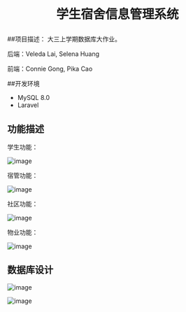 <h1><p align="center">学生宿舍信息管理系统</p></h1>

##项目描述：
大三上学期数据库大作业。

后端：Veleda Lai, Selena Huang

前端：Connie Gong, Pika Cao

##开发环境
* MySQL 8.0
* Laravel

## 功能描述
学生功能：

![image](https://github.com/VeledaLai/image/blob/main/%E5%AD%A6%E7%94%9F%E5%8A%9F%E8%83%BD.png)

宿管功能：

![image](https://github.com/VeledaLai/image/blob/main/%E5%AE%BF%E7%AE%A1%E5%8A%9F%E8%83%BD.png)

社区功能：

![image](https://github.com/VeledaLai/image/blob/main/%E7%A4%BE%E5%8C%BA%E5%8A%9F%E8%83%BD.png)

物业功能：

![image](https://github.com/VeledaLai/image/blob/main/%E7%89%A9%E4%B8%9A%E5%8A%9F%E8%83%BD.png)

## 数据库设计

![image](https://github.com/VeledaLai/image/blob/main/%E5%AE%9E%E4%BD%93%E5%B1%9E%E6%80%A7.png)

![image](https://github.com/VeledaLai/image/blob/main/E-R.png)
